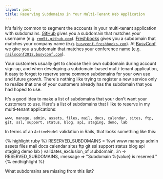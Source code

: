 ```yaml
---
layout: post
title: Reserving Subdomains in Your Multi-Tenant Web Application
---
```


It's fairly common to segment the accounts in your multi-tenant application with
subdomains. [GitHub](http://github.com) gives you a subdomain that matches your
username
(e.g. [`rmm5t.github.com`](http://rmm5t.github.com)). [Freshbooks](https://mcgearygroup.freshbooks.com/refer/www
) gives you a subdomain that matches your company name
(e.g. [`busyconf.freshbooks.com`](http://busyconf.freshbooks.com)).  At [BusyConf](http://busyconf.com), we give
you a subdomain that matches your conference name (e.g. [`railsconf2012.busyconf.com`](http://railsconf2012.busyconf.com)).

Your customers usually get to choose their own subdomain during account sign-up,
and when developing a subdomain-based multi-tenant application, it easy to
forget to reserve some common subdomains for your own use and future
growth. There's nothing like trying to register a new service only to realize
that one of your customers already has the subdomain that you had hoped to use.

It's a good idea to make a list of subdomains that your don't want your
customers to use. Here's a list of subdomains that I like to reserve in my
multi-tenant applications:

`www, manage, admin, assets, files, mail, docs, calendar, sites, ftp, git, ssl,
support, status, blog, api, staging, demo, lab`

In terms of an `ActiveModel` validation in Rails, that looks something like this:

{% highlight ruby %}
RESERVED_SUBDOMAINS = %w(
  www manage admin assets files mail docs calendar sites
  ftp git ssl support status blog api staging demo lab
)
validates_exclusion_of :subdomain, :in => RESERVED_SUBDOMAINS,
                       :message => "Subdomain %{value} is reserved."
{% endhighlight %}

What subdomains are missing from this list?
